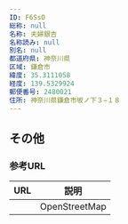```yaml
---
ID: F6SsO
総称: null
名称: 夫婦銀杏
名称読み: null
別名: null
都道府県: 神奈川県
区域: 鎌倉市
緯度: 35.3111058
経度: 139.5329924
郵便番号: 2480021
住所: 神奈川県鎌倉市坂ノ下３−１８
---
```


## その他

### 参考URL

| URL | 説明          |
| --- | ------------- |
|     | OpenStreetMap |
